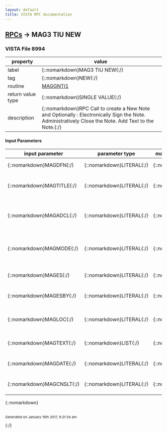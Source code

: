 ```yaml
---
layout: default
title: VISTA RPC documentation
---
```




## [RPCs](TableOfContent.md) &#8594; MAG3 TIU NEW 



### VISTA File 8994 


 property | value 
--- | --- 
 label | {::nomarkdown}MAG3 TIU NEW{:/}
 tag | {::nomarkdown}NEW{:/}
 routine | [MAGGNTI1](http://code.osehra.org/dox/Routine_MAGGNTI1_source.html)
 return value type | {::nomarkdown}SINGLE VALUE{:/}
 description | {::nomarkdown}RPC Call to create a New Note   and Optionally :             Electronically Sign the Note.           Administratively Close the Note.           Add Text to the Note.{:/}

#### Input Parameters

| input parameter | parameter type | maximum data length | required | description | 
| --- | --- | --- | --- | --- | 
| {::nomarkdown}MAGDFN{:/} | {::nomarkdown}LITERAL{:/} | {::nomarkdown}60{:/} | {::nomarkdown}true{:/} | {::nomarkdown}DFN of the Patient.{:/} | 
| {::nomarkdown}MAGTITLE{:/} | {::nomarkdown}LITERAL{:/} | {::nomarkdown}60{:/} | {::nomarkdown}true{:/} | {::nomarkdown}IEN of TIU DOCUMENT DEFINITION entry in file ^TIU(8925.1{:/} | 
| {::nomarkdown}MAGADCL{:/} | {::nomarkdown}LITERAL{:/} | {::nomarkdown}10{:/} | {::nomarkdown}true{:/} | {::nomarkdown}  1 = Mark this Note as Administratively Closed  otherwise it will be Un-Signed{:/} | 
| {::nomarkdown}MAGMODE{:/} | {::nomarkdown}LITERAL{:/} | {::nomarkdown}30{:/} | {::nomarkdown}true{:/} | {::nomarkdown}Mode of Admin Closure: \S\ = Scanned Document \M\ = Manual closure{:/} | 
| {::nomarkdown}MAGES{:/} | {::nomarkdown}LITERAL{:/} | {::nomarkdown}60{:/} | {::nomarkdown}true{:/} | {::nomarkdown} The encrypted Electronic Signature{:/} | 
| {::nomarkdown}MAGESBY{:/} | {::nomarkdown}LITERAL{:/} | {::nomarkdown}90{:/} | {::nomarkdown}true{:/} | {::nomarkdown} The DUZ of the Signer (Defaults to DUZ){:/} | 
| {::nomarkdown}MAGLOC{:/} | {::nomarkdown}LITERAL{:/} | {::nomarkdown}60{:/} | {::nomarkdown}true{:/} | {::nomarkdown}IEN in Hospital Location File #44, Global ^SC({:/} | 
| {::nomarkdown}MAGTEXT{:/} | {::nomarkdown}LIST{:/} | {::nomarkdown}3200{:/} | {::nomarkdown}true{:/} | {::nomarkdown}Array of Text to add to the New Note.{:/} | 
| {::nomarkdown}MAGDATE{:/} | {::nomarkdown}LITERAL{:/} | {::nomarkdown}40{:/} | {::nomarkdown}true{:/} | {::nomarkdown}Date of the Note. For New Notes.{:/} | 
| {::nomarkdown}MAGCNSLT{:/} | {::nomarkdown}LITERAL{:/} | {::nomarkdown}30{:/} | {::nomarkdown}true{:/} | {::nomarkdown}DA of Consult to Link this note to.{:/} | 

{::nomarkdown} <br/><br/><p style="font-size: 11px">Generated on January 19th 2017, 9:21:34 am</p>{:/}